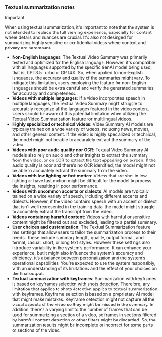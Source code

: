 ### Textual summarization notes

> [!IMPORTANT]
> When using textual summarization, it's important to note that the system is not intended to replace the full viewing experience, especially for content where details and nuances are crucial. It's also not desinged for summarizing highly sensitive or confidential videos where context and privacy are paramount.

- **Non-English languages**: The Textual Video Summary was primarily tested and optimized for the English language. However, it's compatible with all languages supported by the specific GenAI model being used, that is, GPT3.5 Turbo or GPT4.0. So, when applied to non-English languages, the accuracy and quality of the summaries might vary. To mitigate this limitation, users employing the feature for non-English languages should be extra careful and verify the generated summaries for accuracy and completeness.  
- **Videos with multiple languages**: If a video incorporates speech in multiple languages, the Textual Video Summary might struggle to accurately recognize all the languages featured in the video content. Users should be aware of this potential limitation when utilizing the Textual Video Summarization feature for multilingual videos. 
- **Highly specialized or technical videos**: Video Summary AI models are typically trained on a wide variety of videos, including news, movies, and other general content. If the video is highly specialized or technical, the model might not be able to accurately extract the summary of the video.
- **Videos with poor audio quality nor OCR**: Textual Video Summary AI models also rely on audio and other insights to extract the summary from the video, or on OCR to extract the text appearing on screen. If the audio quality is poor and there's no OCR identified, the model might not be able to accurately extract the summary from the video.   
- **Videos with low lighting or fast motion**: Videos that are shot in low lighting or have fast motion might be difficult for the model to process the insights, resulting in poor performance.   
- **Videos with uncommon accents or dialects**: AI models are typically trained on a wide variety of speech, including different accents and dialects. However, if the video contains speech with an accent or dialect that isn't well represented in the training data, the model might struggle to accurately extract the transcript from the video.  
- **Videos containing harmful content**: Videos with harmful or sensitive content might be filtered out and excluded, leading to a partial summary.
- **User choices and customization**: The Textual Summarization feature has settings that allow users to tailor the summarization process to their needs. These include summary length, quality, output format, and formal, casual, short, or long text styles. However these settings also introduce variability in the system’s performance. It can enhance your experience, but it might also influence the system’s accuracy and efficiency. It’s a balance between personalization and the system’s operational capabilities. You're expected to use the system responsibly, with an understanding of its limitations and the effect of your choices on the final output.
- **Textual summarization with keyframes**: Summarization with keyframes is based on [keyframes selection with shots detection](/azure/azure-video-indexer/scene-shot-keyframe-detection-insight). Therefore, any limitation that applies to shots detection applies to textual summarization with keyframes. Keyframe selection is based on a proprietary AI model that might make mistakes. Keyframe detection might not capture all the visual aspects of the video so they might be missed in the summary. In addition, there's a varying limit to the number of  frames that can be used for summarizing a section of a video, so frames in sections filtered by harmful content detection or other filters might be discarded. So, the summarization results might be incomplete or incorrect for some parts or sections of the video.